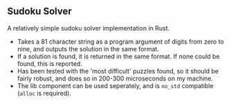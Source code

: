 ## Sudoku Solver

A relatively simple sudoku solver implementation in Rust.

* Takes a 81 character string as a program argument of digits from zero to nine, and outputs the solution in the same format.
* If a solution is found, it is returned in the same format. If none could be found, this is reported.
* Has been tested with the 'most difficult' puzzles found, so it should be fairly robust, and does so in 200-300 microseconds on my machine.
* The lib component can be used seperately, and is `no_std` compatible (`alloc` is required).
